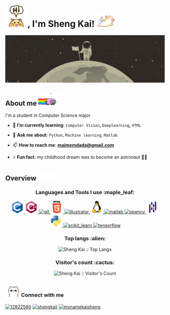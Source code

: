 <h1> <img src="https://github.com/ShenggKai/ShenggKai/blob/master/catsayhi.gif" width="70">, I'm Sheng Kai! <img src="https://github.com/ShenggKai/ShenggKai/blob/master/ezgif.com-gif-maker%20(2).gif" width="60"></h1> 

<p align="center"><img src="https://github.com/ShenggKai/ShenggKai/blob/master/3107.jpg"></p>

<h2 align="left">About me <img src="https://github.com/ShenggKai/ShenggKai/blob/master/nyan_cat.gif" width="75"></h2>
 I'm a student in Computer Science major

- 🌱 **I’m currently learning**: `Computer Vision`, `Deeplearning`, `HTML`

- 💬 **Ask me about**: `Python`, `Machine learning`, `Matlab`

- 📫 **How to reach me**: **maimemdada@gmail.com**

- ⚡ **Fun fact**: my childhood dream was to become an astronaut 👨‍🚀

<h2 align="left">Overview  <img src="https://github.com/ShenggKai/ShenggKai/blob/master/ezgif.com-gif-maker%20(3).gif" width="50"></h2>

<h3 align="center">Languages and Tools I use :maple_leaf:</h3>
<p align="center"> <a href="https://www.cprogramming.com/" target="_blank" rel="noreferrer"> <img src="https://raw.githubusercontent.com/devicons/devicon/master/icons/c/c-original.svg" alt="c" width="40" height="40"/> </a> <a href="https://www.w3schools.com/cpp/" target="_blank" rel="noreferrer"> <img src="https://raw.githubusercontent.com/devicons/devicon/master/icons/cplusplus/cplusplus-original.svg" alt="cplusplus" width="40" height="40"/> </a> <a href="https://git-scm.com/" target="_blank" rel="noreferrer"> <img src="https://www.vectorlogo.zone/logos/git-scm/git-scm-icon.svg" alt="git" width="40" height="40"/> </a> <a href="https://www.w3.org/html/" target="_blank" rel="noreferrer"> <img src="https://raw.githubusercontent.com/devicons/devicon/master/icons/html5/html5-original-wordmark.svg" alt="html5" width="40" height="40"/> </a> <a href="https://www.adobe.com/in/products/illustrator.html" target="_blank" rel="noreferrer"> <img src="https://www.vectorlogo.zone/logos/adobe_illustrator/adobe_illustrator-icon.svg" alt="illustrator" width="40" height="40"/> </a> <a href="https://www.linux.org/" target="_blank" rel="noreferrer"> <img src="https://raw.githubusercontent.com/devicons/devicon/master/icons/linux/linux-original.svg" alt="linux" width="40" height="40"/> </a> <a href="https://www.mathworks.com/" target="_blank" rel="noreferrer"> <img src="https://upload.wikimedia.org/wikipedia/commons/2/21/Matlab_Logo.png" alt="matlab" width="40" height="40"/> </a> <a href="https://opencv.org/" target="_blank" rel="noreferrer"> <img src="https://www.vectorlogo.zone/logos/opencv/opencv-icon.svg" alt="opencv" width="40" height="40"/> </a> <a href="https://pandas.pydata.org/" target="_blank" rel="noreferrer"> <img src="https://raw.githubusercontent.com/devicons/devicon/2ae2a900d2f041da66e950e4d48052658d850630/icons/pandas/pandas-original.svg" alt="pandas" width="40" height="40"/> </a> <a href="https://www.python.org" target="_blank" rel="noreferrer"> <img src="https://raw.githubusercontent.com/devicons/devicon/master/icons/python/python-original.svg" alt="python" width="40" height="40"/> </a> <a href="https://scikit-learn.org/" target="_blank" rel="noreferrer"> <img src="https://upload.wikimedia.org/wikipedia/commons/0/05/Scikit_learn_logo_small.svg" alt="scikit_learn" width="40" height="40"/> </a> <a href="https://www.tensorflow.org" target="_blank" rel="noreferrer"> <img src="https://www.vectorlogo.zone/logos/tensorflow/tensorflow-icon.svg" alt="tensorflow" width="40" height="40"/> </a> </p>

<h3 align="center">Top langs :alien:</h3>

<p align="center"><img src="https://github-readme-stats.vercel.app/api/top-langs/?username=ShenggKai&langs_count=10&theme=tokyonight&layout=compact" alt="Sheng Kai :: Top Langs" /></p>

<h3 align="center">Visitor's count :cactus:</h3>

<p align="center"><img src="https://profile-counter.glitch.me/{ShenggKai}/count.svg" alt="Sheng Kai :: Visitor's Count" /></p>

<h3 align="left"><img src="https://github.com/ShenggKai/ShenggKai/blob/master/giphy%20(2).gif" width="50">Connect with me</h3>
<p align="left">
<a href="https://stackoverflow.com/users/12822590" target="blank"><img align="center" src="https://raw.githubusercontent.com/rahuldkjain/github-profile-readme-generator/master/src/images/icons/Social/stack-overflow.svg" alt="12822590" height="30" width="40" /></a>
<a href="https://kaggle.com/shengkaii" target="blank"><img align="center" src="https://raw.githubusercontent.com/rahuldkjain/github-profile-readme-generator/master/src/images/icons/Social/kaggle.svg" alt="shengkaii" height="30" width="40" /></a>
<a href="https://fb.com/mynamekaisheng" target="blank"><img align="center" src="https://raw.githubusercontent.com/rahuldkjain/github-profile-readme-generator/master/src/images/icons/Social/facebook.svg" alt="mynamekaisheng" height="30" width="40" /></a>
</p>
